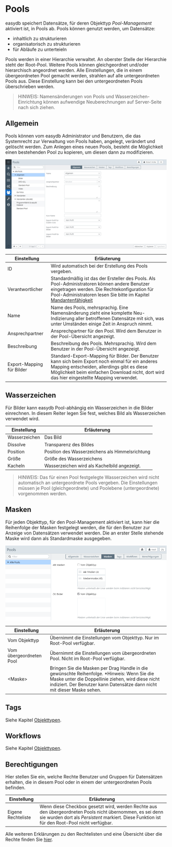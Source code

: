 # Pools

easydb speichert Datensätze, für deren Objekttyp *Pool-Management* aktiviert ist, in Pools ab. Pools können genutzt werden, um Datensätze:

* inhaltlich zu strukturieren
* organisatorisch zu strukturieren
* für Abläufe zu unterteieln

Pools werden in einer Hierarchie verwaltet. An oberster Stelle der Hierarchie steht der Root-Pool. Weitere Pools können gleichgeordnet und/oder hierarchisch angeordnet werden. Alle Einstellungen, die in einem übergeordneten Pool gemacht werden, strahlen auf alle untergeordneten Pools aus. Diese Einstellung kann bei den untergeordneten Pools überschrieben werden.

> HINWEIS: Namensänderungen von Pools und Wasserzeichen-Einrichtung können aufwendige Neuberechnungen auf Server-Seite nach sich ziehen.

## Allgemein

Pools können vom easydb Administrator und Benutzern, die das Systemrecht zur Verwaltung von Pools haben, angelegt, verändert und gelöscht werden. Zum Anlegen eines neuen Pools, besteht die Möglichkeit einen bestehenden Pool zu kopieren, um diesen dann zu modifizieren.

![Pool-Management](/de/webfrontend/rightsmanagement/pools/rights_poolmanagement.jpg)

|Einstellung|Erläuterung|
|--|--|
|ID|Wird automatisch bei der Erstellung des Pools vergeben.|
|Verantwortlicher|Standardmäßig ist das der Ersteller des Pools. Als Pool-Administratoren können andere Benutzer eingetragen werden. Die Rechtekonfiguration für Pool-Administratoren lesen Sie bitte im Kapitel [Mandantenfähigkeit](../../tutorials/mandanten/mandanten.html)   |
|Name|Name des Pools, mehrsprachig. Eine Namensänderung zieht eine komplette Neu-Indizierung aller betroffenen Datensätze mit sich, was unter Umständen einige Zeit in Anspruch nimmt.|
|Ansprechpartner|Ansprechpartner für den Pool. Wird dem Benutzer in der Pool-Übersicht angezeigt.|
|Beschreibung|Beschreibung des Pools. Mehrsprachig. Wird dem Benutzer in der Pool-Übersicht angezeigt.|
|Export-Mapping für Bilder|Standard-Export-Mapping für Bilder. Der Benutzer kann sich beim Export noch einmal für ein anderes Mapping entscheiden, allerdings gibt es diese Möglichkeit beim einfachen Download nicht, dort wird das hier eingestellte Mapping verwendet.|


## Wasserzeichen

Für Bilder kann easydb Pool-abhängig ein Wasserzeichen in die Bilder einrechnen. In diesem Reiter legen Sie fest, welches Bild als Wasserzeichen verwendet wird.

|Einstellung|Erläuterung|
|--|--|
|Wasserzeichen|Das Bild|
|Dissolve|Transparenz des Bildes|
|Position|Position des Wasserzeichens als Himmelsrichtung|
|Größe|Größe des Wasserzeichens|
|Kacheln|Wasserzeichen wird als Kachelbild angezeigt.|

> HINWEIS: Das für einen Pool festgelegte Wasserzeichen wird nicht automatisch an untergeordnete Pools vergeben. Die Einstellungen müssen je Pool (gleichgeordnete) und Poolebene (untergeordnete) vorgenommen werden.

## Masken

Für jeden Objekttyp, für den Pool-Management aktiviert ist, kann hier die Reihenfolge der Masken festgelegt werden, die für den Benutzer zur Anzeige von Datensätzen verwendet werden. Die an erster Stelle stehende Maske wird dann als Standardmaske ausgegeben.

![*Einstellungen für Masken*](masken.png)

|Einstellung|Erläuterung|
|--|--|
|Vom Objekttyp|Übernimmt die Einstellungen vom Objekttyp. Nur im Root-Pool verfügbar.|
|Vom übergeordneten Pool|Übernimmt die Einstellungen vom übergeordneten Pool. Nicht im Root-Pool verfügbar.|
|&lt;Maske&gt;|Bringen Sie die Masken per Drag Handle in die gewünschte Reihenfolge. *Hinweis: Wenn Sie die Maske unter die Doppellinie ziehen, wird diese nicht indiziert. Der Benutzer kann Datensätze dann nicht mit dieser Maske sehen.


## Tags

Siehe Kapitel [Objekttypen](../objecttypes/objecttypes.html#tags).

## Workflows

Siehe Kapitel [Objekttypen](../objecttypes/objecttypes.html#workflows).

## Berechtigungen

Hier stellen Sie ein, welche Rechte Benutzer und Gruppen für Datensätzen erhalten, die in diesem Pool oder in einem der untergeordneten Pools befinden.

|Einstellung|Erläuterung|
|--|--|
|Eigene Rechteliste|Wenn diese Checkbox gesetzt wird, werden Rechte aus den übergeordneten Pools nicht übernommen, es sei denn sie wurden dort als *Persistent* markiert. Diese Funktion ist für den Root-Pool nicht verfügbar.|

Alle weiteren Erklärungen zu den Rechtelisten und eine Übersicht über die Rechte finden Sie [hier](../...html#Rechte).
